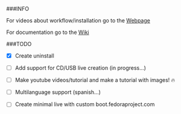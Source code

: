 ﻿

###INFO 

For videos about workflow/installation go to the [Webpage](https://liloman.github.io/easyPcRecovery/)

For documentation go to the [Wiki](https://github.com/liloman/easyPcRecovery/wiki)

###TODO

- [x] Create uninstall
- [ ] Add support for CD/USB live creation (in progress...)
- [ ] Make youtube videos/tutorial and make a tutorial with images! :fire:
- [ ] Multilanguage support (spanish...)
- [ ] Create minimal live with custom boot.fedoraproject.com


